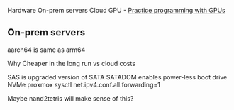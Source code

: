 Hardware
On-prem servers
Cloud
GPU - [Practice programming with GPUs](https://github.com/srush/GPU-Puzzles)


## On-prem servers
aarch64 is same as arm64

Why
Cheaper in the long run vs cloud costs

SAS is upgraded version of SATA
SATADOM enables power-less boot drive
NVMe
proxmox
sysctl net.ipv4.conf.all.forwarding=1

Maybe nand2tetris will make sense of this?